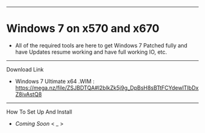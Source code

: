 -----------------
# Windows 7 on x570 and x670 
- All of the required tools are here to get Windows 7 Patched fully and have Updates resume working and have full working IO, etc.
-------------------------------------

Download Link
- Windows 7 Ultimate x64 .WIM : https://mega.nz/file/ZSJBDTQA#l2blkZk5j9g_DpBsH8sBTtFCYdewlTIbDxZ8ivAstQ8
  

------------------------------

How To Set Up And Install
- *Coming Soon*
< _ >
